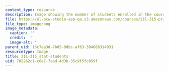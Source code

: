 ```yaml
---
content_type: resource
description: Image showing the number of students enrolled in the course.
file: https://ol-ocw-studio-app-qa.s3.amazonaws.com/courses/21l-315-prizewinners-nobelistas-spring-2014/702262c1c6e77aad4d3b35c9f5fc859f_21L-315_stat-students.png
file_type: image/png
image_metadata:
  caption: ''
  credit: ''
  image-alt: ''
parent_uid: 16c7aa3d-7b05-9dbc-af63-394606314931
resourcetype: Image
title: 21L-315_stat-students
uid: 702262c1-c6e7-7aad-4d3b-35c9f5fc859f
---
```

